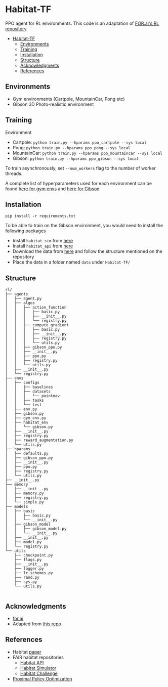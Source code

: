 # Habitat-TF
PPO agent for RL environments. This code is an adaptation of [FOR.ai's RL repository](#acknowledgments)


- [Habitat-TF](#habitat-tf)
  - [Environments](#environments)
  - [Training](#training)
  - [Installation](#installation)
  - [Structure](#structure)
  - [Acknowledgments](#acknowledgments)
  - [References](#references)


## Environments

- Gym environments (Cartpole, MountainCar, Pong etc)
- Gibson 3D Photo-realistic environment

## Training

Environment
  - Cartpole:  `python train.py --hparams ppo_cartpole --sys local` 
  - Pong: `python train.py --hparams ppo_pong --sys local`
  - MountainCar: `python train.py --hparams ppo_mountaincar --sys local`
  - Gibson: `python train.py --hparams ppo_gibson --sys local`

To train asynchronously, set `--num_workers` flag to the number of worker threads.

A complete list of hyperparameters used for each environment can be found [here for gym envs](rl/hparams/ppo.py) and [here for Gibson](rl/hparams/gibson_ppo.py)
## Installation

`pip install -r requirements.txt`

To be able to train on the Gibson environment, you would need to install the following packages

- Install `habitat_sim` from [here](https://github.com/facebookresearch/habitat-sim)
- Install `habitat_api` from [here](https://github.com/facebookresearch/habitat-api)
- Download the data from [here](https://github.com/facebookresearch/habitat-api#task-datasets) and follow the structure mentioned on the repository
- Place the data in a folder named `data` under `Habitat-TF/`

## Structure

```
rl/
├── agents
│   ├── agent.py
│   ├── algos
│   │   ├── action_function
│   │   │   ├── basic.py
│   │   │   ├── __init__.py
│   │   │   └── registry.py
│   │   ├── compute_gradient
│   │   │   ├── basic.py
│   │   │   ├── __init__.py
│   │   │   ├── registry.py
│   │   │   └── utils.py
│   │   ├── gibson_ppo.py
│   │   ├── __init__.py
│   │   ├── ppo.py
│   │   ├── registry.py
│   │   └── utils.py
│   ├── __init__.py
│   └── registry.py
├── envs
│   ├── configs
│   │   ├── baselines
│   │   ├── datasets
│   │   │   └── pointnav
│   │   ├── tasks
│   │   └── test
│   ├── env.py
│   ├── gibson.py
│   ├── gym_env.py
│   ├── habitat_env
│   │   └── gibson.py
│   ├── __init__.py
│   ├── registry.py
│   ├── reward_augmentation.py
│   └── utils.py
├── hparams
│   ├── defaults.py
│   ├── gibson_ppo.py
│   ├── __init__.py
│   ├── ppo.py
│   ├── registry.py
│   └── utils.py
├── __init__.py
├── memory
│   ├── __init__.py
│   ├── memory.py
│   ├── registry.py
│   └── simple.py
├── models
│   ├── basic
│   │   ├── basic.py
│   │   └── __init__.py
│   ├── gibson_model
│   │   ├── gibson_model.py
│   │   └── __init__.py
│   ├── __init__.py
│   ├── model.py
│   └── registry.py
└── utils
    ├── checkpoint.py
    ├── flags.py
    ├── __init__.py
    ├── logger.py
    ├── lr_schemes.py
    ├── rand.py
    ├── sys.py
    └── utils.py


```
## Acknowledgments

- [for.ai](https://for.ai) 
- Adapted from [this repo](https://github.com/for-ai/rl)

## References

- Habitat [paper](https://arxiv.org/abs/1904.01201)
- FAIR habitat repositories
  - [Habitat API](https://github.com/facebookresearch/habitat-api)
  - [Habitat Simulator](https://github.com/facebookresearch/habitat-sim)
  - [Habitat Challenge](https://github.com/facebookresearch/habitat-challenge)
- [Proximal Policy Optimization](https://arxiv.org/abs/1707.06347)
